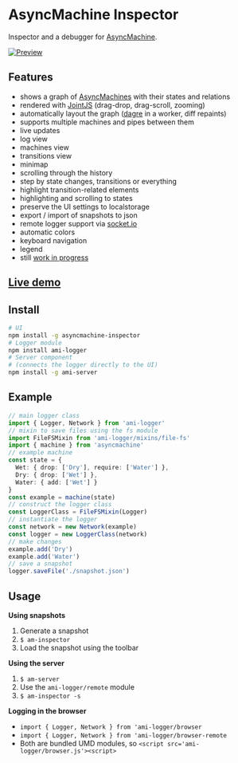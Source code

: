 # AsyncMachine Inspector

Inspector and a debugger for [AsyncMachine](https://github.com/TobiaszCudnik/asyncmachine).

[![Preview](http://tobiaszcudnik.github.io/asyncmachine-inspector/sample.png)](http://tobiaszcudnik.github.io/asyncmachine-inspector/sample.mp4)

## Features
- shows a graph of [AsyncMachines](https://github.com/TobiaszCudnik/asyncmachine) with their states and relations
- rendered with [JointJS](https://github.com/clientIO/joint) (drag-drop, drag-scroll, zooming)
- automatically layout the graph ([dagre](https://github.com/dagrejs/dagre) in a worker, diff repaints)
- supports multiple machines and pipes between them
- live updates
- log view
- machines view
- transitions view
- minimap
- scrolling through the history
- step by state changes, transitions or everything
- highlight transition-related elements
- highlighting and scrolling to states
- preserve the UI settings to localstorage
- export / import of snapshots to json
- remote logger support via [socket.io](https://github.com/socketio/socket.io)
- automatic colors
- keyboard navigation
- legend
- still [work in progress](https://github.com/TobiaszCudnik/asyncmachine-inspector/blob/master/docs/TODO.md)

## [Live demo](https://stackblitz.com/edit/asyncmachine-inspector-restaurant)

## Install

```bash
# UI
npm install -g asyncmachine-inspector
# Logger module
npm install ami-logger
# Server component
# (connects the logger directly to the UI)
npm install -g ami-server
```

## Example

```typescript
// main logger class
import { Logger, Network } from 'ami-logger'
// mixin to save files using the fs module
import FileFSMixin from 'ami-logger/mixins/file-fs'
import { machine } from 'asyncmachine'
// example machine
const state = {
  Wet: { drop: ['Dry'], require: ['Water'] },
  Dry: { drop: ['Wet'] },
  Water: { add: ['Wet'] }
}
const example = machine(state)
// construct the logger class
const LoggerClass = FileFSMixin(Logger)
// instantiate the logger
const network = new Network(example)
const logger = new LoggerClass(network)
// make changes
example.add('Dry')
example.add('Water')
// save a snapshot
logger.saveFile('./snapshot.json')
```

## Usage

**Using snapshots**

1. Generate a snapshot
1. `$ am-inspector`
1. Load the snapshot using the toolbar

**Using the server**

1. `$ am-server`
1. Use the `ami-logger/remote` module
1. `$ am-inspector -s`

**Logging in the browser**

- `import { Logger, Network } from 'ami-logger/browser`
- `import { Logger, Network } from 'ami-logger/browser-remote`
- Both are bundled UMD modules, so `<script src='ami-logger/browser.js'><script>`